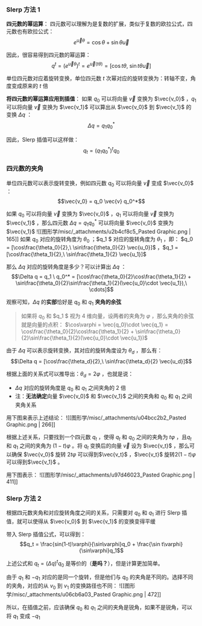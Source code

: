 
### Slerp 方法 1

**四元数的幂运算**：
四元数可以理解为是复数的扩展，类似于复数的欧拉公式，四元数也有欧拉公式：
$$e^{\vec{u}\theta} = \cos\theta + \sin\theta \vec{u}$$

因此，很容易得到四元数的幂运算：
$$q^t = (e^{\vec{u}\theta})^t = e^{\vec{u}(t\theta)} = [\cos t\theta,\ \sin t\theta \vec{u}]$$

单位四元数对应着旋转变换，单位四元数 $t$  次幂对应的旋转变换为：转轴不变，角度变成原来的 $t$  倍

**将四元数的幂运算应用到插值**：
如果 $q_0$  可以将向量 $\vec{v}$  变换为 $\vec{v_0}$ ，$q_1$  可以将向量 $\vec{v}$  变换为 $\vec{v_1}$ 
可以算出从 $\vec{v_0}$  到 $\vec{v_1}$  的变换 $\Delta q$  ：
$$\Delta q = q_1 q_0 ^*$$

因此，Slerp 插值可以这样做：
$$q_t = (q_1 q_0^*)^t q_0$$


### 四元数的夹角

单位四元数可以表示旋转变换，例如四元数 $q_0$  可以将向量 $\vec{v}$  变成 $\vec{v_0}$ ：
$$\vec{v_0} = q_0 \vec{v} q_0^*$$

如果 $q_0$  可以将向量 $\vec{v}$  变换为 $\vec{v_0}$ ，$q_1$  可以将向量 $\vec{v}$  变换为 $\vec{v_1}$ ，那么四元数 $\Delta q = q_1 q_0^*$  可以将向量 $\vec{v_0}$  变换为 $\vec{v_1}$ 
![[图形学/misc/_attachments/u2b4cf8c5_Pasted Graphic.png | 165]]
如果 $q_0$  对应的旋转角度为 $\theta_0$ ；$q_1 $  对应的旋转角度为 $\theta_1$ ，即：
$q_0 = [\cos\frac{\theta_0}{2},\ \sin\frac{\theta_0}{2} \vec{u_0}]$ ，$q_1 = [\cos\frac{\theta_1}{2},\ \sin\frac{\theta_1}{2} \vec{u_1}]$ 

那么 $\Delta q$  对应的旋转角度是多少？可以计算出 $\Delta q$ ：
$$\Delta q = q_1 \ q_0^* = [\cos\frac{\theta_0}{2}\cos\frac{\theta_1}{2} + \sin\frac{\theta_0}{2}\sin\frac{\theta_1}{2}(\vec{u_0}\cdot \vec{u_1}),\ \cdots]$$

观察可知，$\Delta q$  的**实部**恰好是 $q_0$  和 $q_1$  **夹角的余弦**
> 如果将 $q_0$  和 $q_1 $  视为 4 维向量，设两者的夹角为 $\varphi$ ，那么夹角的余弦就是向量的点积：
> $\cos\varphi = \vec{q_0}\cdot \vec{q_1} = \cos\frac{\theta_0}{2}\cos\frac{\theta_1}{2} + \sin\frac{\theta_0}{2}\sin\frac{\theta_1}{2}(\vec{u_0}\cdot \vec{u_1})$ 


由于 $\Delta q$  可以表示旋转变换，其对应的旋转角度设为 $\theta_d$ ，那么有：
$$\Delta q = [\cos\frac{\theta_d}{2},\ \sin\frac{\theta_d}{2} \vec{u_d}]$$

根据上面的关系式可以推导出：$\theta_d = 2 \varphi$ ，也就是说：

- $\Delta q$  对应的旋转角度是 $q_0$ 和 $q_1$ 之间夹角的 2 倍
- 注：**无法确定**向量 $\vec{v_0}$ 和 $\vec{v_1}$ 之间的夹角和  $q_0$ 和 $q_1$ 之间夹角关系

用下图来表示上述结论：
![[图形学/misc/_attachments/u04bcc2b2_Pasted Graphic.png | 266]]

根据上述关系，只要找到一个四元数 $q_t$ ，使得 $q_t$  和 $q_0$  之间的夹角为 $t\varphi$ ，且$q_t$  和 $q_1$  之间的夹角为 $(1-t)\varphi$ 。将 $q_t$  变换后的向量 $\vec{v}$  设为 $\vec{v_t}$ ，那么可以确保 $\vec{v_0}$  旋转 $2t\varphi$ 可以得到$\vec{v_t}$ ，$\vec{v_t}$ 旋转$2(1-t)\varphi$ 可以得到$\vec{v_1}$ 。

用下图表示：
![[图形学/misc/_attachments/u97d46023_Pasted Graphic.png | 411]]


### Slerp 方法 2
根据四元数夹角和对应旋转角度之间的关系，只需要对 $q_0$  和 $q_1$  进行 Slerp 插值，就可以使得从 $\vec{v_0}$  到 $\vec{v_1}$  的变换变得平缓

带入 Slerp 插值公式，可以得到：
$$q_t = \frac{sin(1-t)\varphi}{\sin\varphi}q_0 + \frac{\sin t\varphi}{\sin\varphi}q_1$$

上述公式和 $q_t = (\Delta q)^tq_0$  是等价的（**是吗？**），但是计算更加简单。

由于 $q_1$  和 $-q_1$  对应的是同一个旋转，但是他们与 $q_0$  的夹角是不同的。选择不同的夹角，对应的从 $v_0$  到 $v_1$  的变换路径也不同：
![[图形学/misc/_attachments/u06cb6a03_Pasted Graphic.png | 472]]

所以，在插值之前，应该确保 $q_0$  和 $q_1$  之间的夹角是锐角，如果不是锐角，可以将 $q_1$  变成 $-q_1$ 
